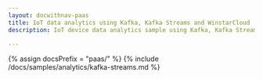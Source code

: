 ```yaml
---
layout: docwithnav-paas
title: IoT data analytics using Kafka, Kafka Streams and WinstarCloud
description: IoT device data analytics sample using Kafka, Kafka Streams and WinstarCloud

---
```


{% assign docsPrefix = "paas/" %}
{% include /docs/samples/analytics/kafka-streams.md %}
